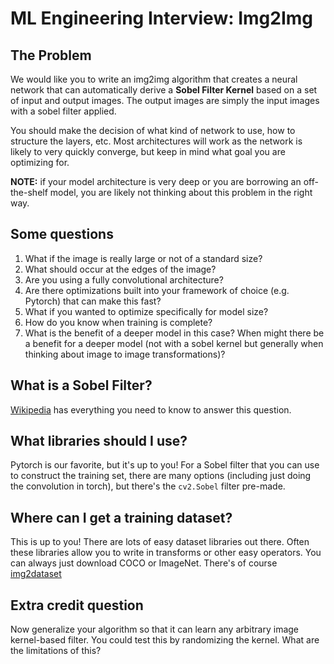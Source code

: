 # ML Engineering Interview: Img2Img

## The Problem

We would like you to write an img2img algorithm that creates a neural network that can automatically derive a **Sobel Filter Kernel** based on a set of input and output images. The output images are simply the input images with a sobel filter applied.

You should make the decision of what kind of network to use, how to structure the layers, etc. Most architectures will work as the network is likely to very quickly converge, but keep in mind what goal you are optimizing for.

**NOTE:** if your model architecture is very deep or you are borrowing an off-the-shelf model, you are likely not thinking about this problem in the right way.

## Some questions

1. What if the image is really large or not of a standard size?
2. What should occur at the edges of the image?
3. Are you using a fully convolutional architecture?
4. Are there optimizations built into your framework of choice (e.g. Pytorch) that can make this fast?
5. What if you wanted to optimize specifically for model size?
6. How do you know when training is complete?
7. What is the benefit of a deeper model in this case? When might there be a benefit for a deeper model (not with a sobel kernel but generally when thinking about image to image transformations)?

## What is a Sobel Filter?

[Wikipedia](https://en.wikipedia.org/wiki/Sobel_operator) has everything you need to know to answer this question.

## What libraries should I use?

Pytorch is our favorite, but it's up to you! For a Sobel filter that you can use to construct the training set, there are many options (including just doing the convolution in torch), but there's the `cv2.Sobel` filter pre-made.

## Where can I get a training dataset?

This is up to you! There are lots of easy dataset libraries out there. Often these libraries allow you to write in transforms or other easy operators. You can always just download COCO or ImageNet. There's of course [img2dataset](https://github.com/rom1504/img2dataset)

## Extra credit question

Now generalize your algorithm so that it can learn any arbitrary image kernel-based filter. You could test this by randomizing the kernel. What are the limitations of this?
